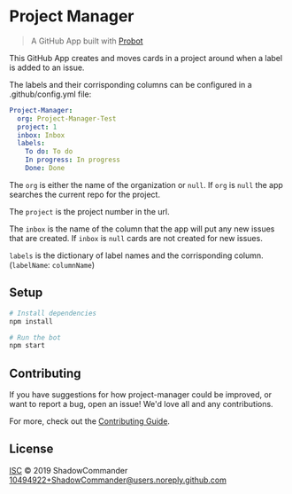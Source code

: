 # Project Manager

> A GitHub App built with [Probot](https://github.com/probot/probot)

This GitHub App creates and moves cards in a project around when a label is added to an issue.

The labels and their corrisponding columns can be configured in a .github/config.yml file:

```yaml
Project-Manager:
  org: Project-Manager-Test
  project: 1
  inbox: Inbox
  labels:
    To do: To do
    In progress: In progress
    Done: Done
```

The `org` is either the name of the organization or `null`. If `org` is `null` the app searches the current repo for the project.

The `project` is the project number in the url.

The `inbox` is the name of the column that the app will put any new issues that are created. If `inbox` is `null` cards are not created for new issues.

`labels` is the dictionary of label names and the corrisponding column. (`labelName`: `columnName`)

## Setup

```sh
# Install dependencies
npm install

# Run the bot
npm start
```

## Contributing

If you have suggestions for how project-manager could be improved, or want to report a bug, open an issue! We'd love all and any contributions.

For more, check out the [Contributing Guide](CONTRIBUTING.md).

## License

[ISC](LICENSE) © 2019 ShadowCommander <10494922+ShadowCommander@users.noreply.github.com>
